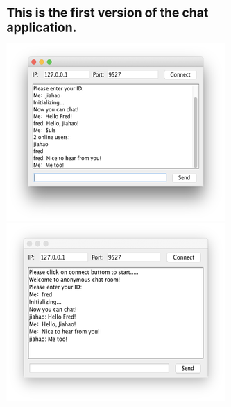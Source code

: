 # This is the first version of the chat application.

<img src="https://github.com/jhzhaofred/Full-Stack-Chat-Application/blob/master/First_Version/ScreenShot/ScreenShot_1.png" width = "562" height = "410" alt="Laptop" align=center/> <img src="https://github.com/jhzhaofred/Full-Stack-Chat-Application/blob/master/First_Version/ScreenShot/ScreenShot_2.png" width = "562" height = "410" alt="Laptop" align=center />
